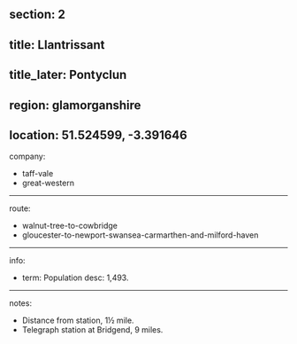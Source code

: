 section: 2
----
title: Llantrissant
----
title_later: Pontyclun
----
region: glamorganshire
----
location: 51.524599, -3.391646
----
company:
- taff-vale
- great-western
----
route:
- walnut-tree-to-cowbridge
- gloucester-to-newport-swansea-carmarthen-and-milford-haven
----
info:
- term: Population
  desc: 1,493.
----
notes:
- Distance from station, 1½ mile.
- Telegraph station at Bridgend, 9 miles.
